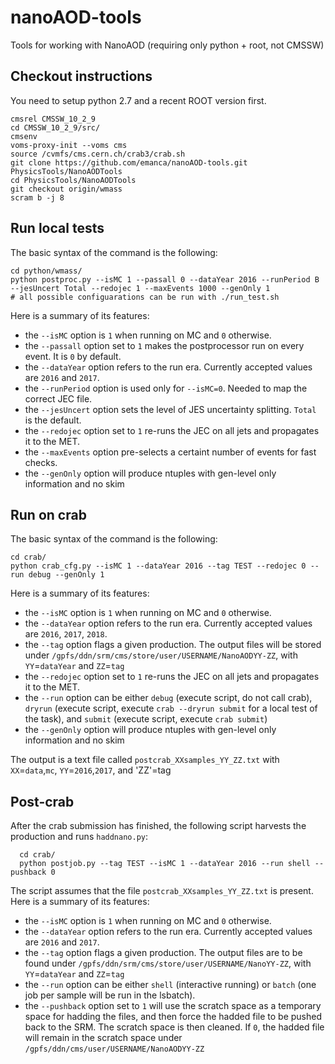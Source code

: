 # nanoAOD-tools
Tools for working with NanoAOD (requiring only python + root, not CMSSW)

## Checkout instructions

You need to setup python 2.7 and a recent ROOT version first.

    cmsrel CMSSW_10_2_9
    cd CMSSW_10_2_9/src/
    cmsenv	   
    voms-proxy-init --voms cms
    source /cvmfs/cms.cern.ch/crab3/crab.sh
    git clone https://github.com/emanca/nanoAOD-tools.git PhysicsTools/NanoAODTools
    cd PhysicsTools/NanoAODTools
    git checkout origin/wmass
    scram b -j 8

## Run local tests

The basic syntax of the command is the following:

    cd python/wmass/
    python postproc.py --isMC 1 --passall 0 --dataYear 2016 --runPeriod B --jesUncert Total --redojec 1 --maxEvents 1000 --genOnly 1
    # all possible configuarations can be run with ./run_test.sh

Here is a summary of its features:
* the `--isMC` option is `1` when running on MC and `0` otherwise.
* the `--passall` option set to `1` makes the postprocessor run on every event. It is `0` by default.
* the `--dataYear` option refers to the run era. Currently accepted values are `2016` and `2017`.
* the `--runPeriod` option is used only for `--isMC=0`. Needed to map the correct JEC file.
* the `--jesUncert` option sets the level of JES uncertainty splitting. `Total` is the default.
* the `--redojec` option set to `1` re-runs the JEC on all jets and propagates it to the MET.
* the `--maxEvents` option pre-selects a certaint number of events for fast checks.
* the `--genOnly` option will produce ntuples with gen-level only information and no skim

## Run on crab

The basic syntax of the command is the following:

    cd crab/
    python crab_cfg.py --isMC 1 --dataYear 2016 --tag TEST --redojec 0 --run debug --genOnly 1

Here is a summary of its features:
* the `--isMC` option is `1` when running on MC and `0` otherwise.
* the `--dataYear` option refers to the run era. Currently accepted values are `2016`, `2017`, `2018`.
* the `--tag` option flags a given production. The output files will be stored under `/gpfs/ddn/srm/cms/store/user/USERNAME/NanoAODYY-ZZ`, with `YY`=`dataYear` and `ZZ`=`tag`
* the `--redojec` option set to `1` re-runs the JEC on all jets and propagates it to the MET.
* the `--run` option can be either `debug` (execute script, do not call crab), `dryrun` (execute script, execute `crab --dryrun submit` for a local test of the task), and `submit` (execute script, execute `crab submit`)
* the `--genOnly` option will produce ntuples with gen-level only information and no skim

The output is a text file called `postcrab_XXsamples_YY_ZZ.txt` with `XX`=`data`,`mc`, `YY`=`2016`,`2017`, and 'ZZ'=tag

## Post-crab

After the crab submission has finished, the following script harvests the production and runs `haddnano.py`:

      cd crab/ 
      python postjob.py --tag TEST --isMC 1 --dataYear 2016 --run shell --pushback 0

The script assumes that the file `postcrab_XXsamples_YY_ZZ.txt` is present.
Here is a summary of its features:
* the `--isMC` option is `1` when running on MC and `0` otherwise.
* the `--dataYear` option refers to the run era. Currently accepted values are `2016` and `2017`.
* the `--tag` option flags a given production. The output files are to be found under `/gpfs/ddn/srm/cms/store/user/USERNAME/NanoYY-ZZ`, with `YY`=`dataYear` and `ZZ`=`tag`
* the `--run` option can be either `shell` (interactive running) or `batch` (one job per sample will be run in the lsbatch).
* the `--pushback` option set to `1` will use the scratch space as a temporary space for hadding the files, and then force the hadded file to be pushed back to the SRM. The scratch space is then cleaned. If `0`, the hadded file will remain in the scratch space under `/gpfs/ddn/cms/user/USERNAME/NanoAODYY-ZZ` 
